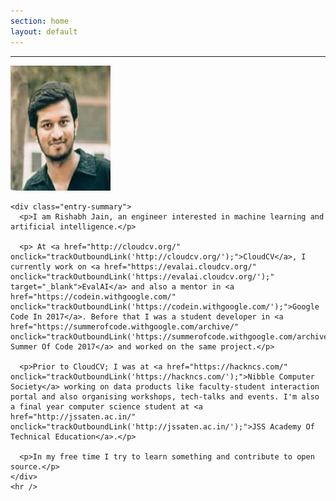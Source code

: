 ```yaml
---
section: home
layout: default
---
```


<div class="hfeed">
  <hr />
  <div class="hentry post no-border">
    <img src="/images/contents/me2.jpg" alt="Rishabh Jain" class="archive-thumbnail home-thumbnail" width="160" height="200" />

    <div class="entry-summary">
      <p>I am Rishabh Jain, an engineer interested in machine learning and artificial intelligence.</p>

      <p> At <a href="http://cloudcv.org/" onclick="trackOutboundLink('http://cloudcv.org/');">CloudCV</a>, I currently work on <a href="https://evalai.cloudcv.org/" onclick="trackOutboundLink('https://evalai.cloudcv.org/');" target="_blank">EvalAI</a> and also a mentor in <a href="https://codein.withgoogle.com/" onclick="trackOutboundLink('https://codein.withgoogle.com/');">Google Code In 2017</a>. Before that I was a student developer in <a href="https://summerofcode.withgoogle.com/archive/" onclick="trackOutboundLink('https://summerofcode.withgoogle.com/archive/');">Google Summer Of Code 2017</a> and worked on the same project.</p>

      <p>Prior to CloudCV; I was at <a href="https://hackncs.com/" onclick="trackOutboundLink('https://hackncs.com/');">Nibble Computer Society</a> working on data products like faculty-student interaction portal and also organising workshops, tech-talks and events. I'm also a final year computer science student at <a href="http://jssaten.ac.in/" onclick="trackOutboundLink('http://jssaten.ac.in/');">JSS Academy Of Technical Education</a>.</p>

      <p>In my free time I try to learn something and contribute to open source.</p>
    </div>
    <hr />
  </div>
</div>
